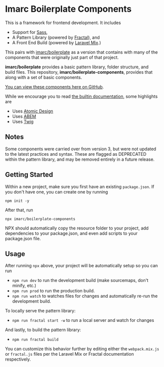 Imarc Boilerplate Components
============================

This is a framework for frontend development. It includes

* Support for [Sass](https://sass-lang.com/),
* A Pattern Library (powered by [Fractal](https://fractal.build/)), and
* A Front End Build (powered by [Laravel Mix](https://laravel-mix.com/).)

This pairs with [imarc/boilerplate](https://github.com/imarc/boilerplate) as a version that contains with many of the components that were originally just part of that project.

**imarc/boilerplate** provides a basic pattern library, folder structure, and build files. This repository, **imarc/boilerplate-components**, provides that along with a set of basic components.

[You can view these components here on GitHub](https://imarc.github.io/boilerplate-components/pattern-library/).

While we encourage you to read [the builtin documentation](https://imarc.github.io/boilerplate-components/pattern-library/), some highlights are

* Uses [Atomic Design](http://atomicdesign.bradfrost.com/)
* Uses [ABEM](https://css-tricks.com/abem-useful-adaptation-bem/)
* Uses [Twig](https://github.com/twigjs/twig.js)


Notes
-----

Some components were carried over from version 3, but were not updated to the latest practices and syntax. These are flagged as DEPRECATED within the pattern library, and may be removed entirely in a future release.


Getting Started
---------------

Within a new project, make sure you first have an existing `package.json`. If you don't have one, you can create one by running

```
npm init -y
```

After that, run

```
npx imarc/boilerplate-components
```

NPX should automatically copy the resource folder to your project, add dependencies to your package.json, and even add scripts to your package.json file.



Usage
-----

After running `npx` above, your project will be automatically setup so you can run

* `npm run dev` to run the development build (make sourcemaps, don't minify, etc.)
* `npm run prod` to run the production build.
* `npm run watch` to watches files for changes and automatically re-run the development build.

To locally serve the pattern library:

* `npm run fractal start -w` to run a local server and watch for changes

And lastly, to build the pattern library:

* `npm run fractal build`

You can customize this behavior further by editing either the `webpack.mix.js` or `fractal.js` files per the Laravel Mix or Fractal documentation respectively.
